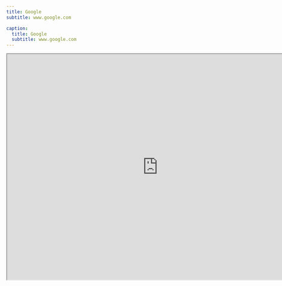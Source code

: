 ```yaml
---
title: Google
subtitle: www.google.com

caption:
  title: Google
  subtitle: www.google.com
---
```


<iframe style="width:800px; height:600px;" src="https://www.google.com" </iframe> 

